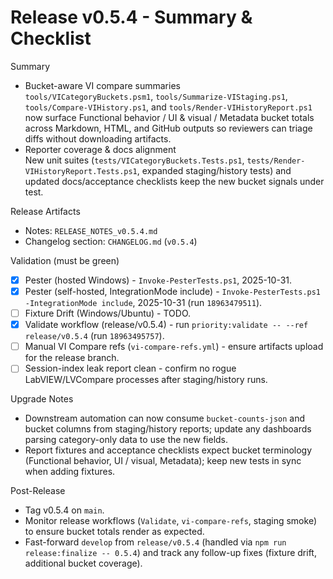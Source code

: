 <!-- markdownlint-disable-next-line MD041 -->
# Release v0.5.4 - Summary & Checklist

Summary

- Bucket-aware VI compare summaries  
  `tools/VICategoryBuckets.psm1`, `tools/Summarize-VIStaging.ps1`, `tools/Compare-VIHistory.ps1`, and
  `tools/Render-VIHistoryReport.ps1` now surface Functional behavior / UI & visual / Metadata bucket totals across
  Markdown, HTML, and GitHub outputs so reviewers can triage diffs without downloading artifacts.
- Reporter coverage & docs alignment  
  New unit suites (`tests/VICategoryBuckets.Tests.ps1`, `tests/Render-VIHistoryReport.Tests.ps1`, expanded staging/history
  tests) and updated docs/acceptance checklists keep the new bucket signals under test.

Release Artifacts

- Notes: `RELEASE_NOTES_v0.5.4.md`
- Changelog section: `CHANGELOG.md` (`v0.5.4`)

Validation (must be green)

- [x] Pester (hosted Windows) - `Invoke-PesterTests.ps1`, 2025-10-31.
- [x] Pester (self-hosted, IntegrationMode include) - `Invoke-PesterTests.ps1 -IntegrationMode include`, 2025-10-31 (run `18963479511`).
- [ ] Fixture Drift (Windows/Ubuntu) - TODO.
- [x] Validate workflow (release/v0.5.4) - run `priority:validate -- --ref release/v0.5.4` (run `18963495757`).
- [ ] Manual VI Compare refs (`vi-compare-refs.yml`) - ensure artifacts upload for the release branch.
- [ ] Session-index leak report clean - confirm no rogue LabVIEW/LVCompare processes after staging/history runs.

Upgrade Notes

- Downstream automation can now consume `bucket-counts-json` and bucket columns from staging/history reports; update any
  dashboards parsing category-only data to use the new fields.
- Report fixtures and acceptance checklists expect bucket terminology (Functional behavior, UI / visual, Metadata); keep
  new tests in sync when adding fixtures.

Post-Release

- Tag v0.5.4 on `main`.
- Monitor release workflows (`Validate`, `vi-compare-refs`, staging smoke) to ensure bucket totals render as expected.
- Fast-forward `develop` from `release/v0.5.4` (handled via `npm run release:finalize -- 0.5.4`) and track any follow-up
  fixes (fixture drift, additional bucket coverage). 
